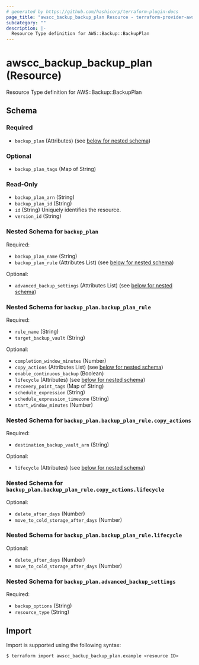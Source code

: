 ```yaml
---
# generated by https://github.com/hashicorp/terraform-plugin-docs
page_title: "awscc_backup_backup_plan Resource - terraform-provider-awscc"
subcategory: ""
description: |-
  Resource Type definition for AWS::Backup::BackupPlan
---
```


# awscc_backup_backup_plan (Resource)

Resource Type definition for AWS::Backup::BackupPlan



<!-- schema generated by tfplugindocs -->
## Schema

### Required

- `backup_plan` (Attributes) (see [below for nested schema](#nestedatt--backup_plan))

### Optional

- `backup_plan_tags` (Map of String)

### Read-Only

- `backup_plan_arn` (String)
- `backup_plan_id` (String)
- `id` (String) Uniquely identifies the resource.
- `version_id` (String)

<a id="nestedatt--backup_plan"></a>
### Nested Schema for `backup_plan`

Required:

- `backup_plan_name` (String)
- `backup_plan_rule` (Attributes List) (see [below for nested schema](#nestedatt--backup_plan--backup_plan_rule))

Optional:

- `advanced_backup_settings` (Attributes List) (see [below for nested schema](#nestedatt--backup_plan--advanced_backup_settings))

<a id="nestedatt--backup_plan--backup_plan_rule"></a>
### Nested Schema for `backup_plan.backup_plan_rule`

Required:

- `rule_name` (String)
- `target_backup_vault` (String)

Optional:

- `completion_window_minutes` (Number)
- `copy_actions` (Attributes List) (see [below for nested schema](#nestedatt--backup_plan--backup_plan_rule--copy_actions))
- `enable_continuous_backup` (Boolean)
- `lifecycle` (Attributes) (see [below for nested schema](#nestedatt--backup_plan--backup_plan_rule--lifecycle))
- `recovery_point_tags` (Map of String)
- `schedule_expression` (String)
- `schedule_expression_timezone` (String)
- `start_window_minutes` (Number)

<a id="nestedatt--backup_plan--backup_plan_rule--copy_actions"></a>
### Nested Schema for `backup_plan.backup_plan_rule.copy_actions`

Required:

- `destination_backup_vault_arn` (String)

Optional:

- `lifecycle` (Attributes) (see [below for nested schema](#nestedatt--backup_plan--backup_plan_rule--copy_actions--lifecycle))

<a id="nestedatt--backup_plan--backup_plan_rule--copy_actions--lifecycle"></a>
### Nested Schema for `backup_plan.backup_plan_rule.copy_actions.lifecycle`

Optional:

- `delete_after_days` (Number)
- `move_to_cold_storage_after_days` (Number)



<a id="nestedatt--backup_plan--backup_plan_rule--lifecycle"></a>
### Nested Schema for `backup_plan.backup_plan_rule.lifecycle`

Optional:

- `delete_after_days` (Number)
- `move_to_cold_storage_after_days` (Number)



<a id="nestedatt--backup_plan--advanced_backup_settings"></a>
### Nested Schema for `backup_plan.advanced_backup_settings`

Required:

- `backup_options` (String)
- `resource_type` (String)

## Import

Import is supported using the following syntax:

```shell
$ terraform import awscc_backup_backup_plan.example <resource ID>
```
